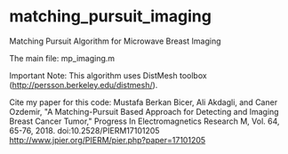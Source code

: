 # matching_pursuit_imaging
Matching Pursuit Algorithm for Microwave Breast Imaging

The main file: mp_imaging.m

Important Note: This algorithm uses DistMesh toolbox (http://persson.berkeley.edu/distmesh/).

Cite my paper for this code:
Mustafa Berkan Bicer, Ali Akdagli, and Caner Ozdemir, "A Matching-Pursuit Based Approach for Detecting and Imaging Breast Cancer Tumor," Progress In Electromagnetics Research M, Vol. 64, 65-76, 2018.
doi:10.2528/PIERM17101205
http://www.jpier.org/PIERM/pier.php?paper=17101205